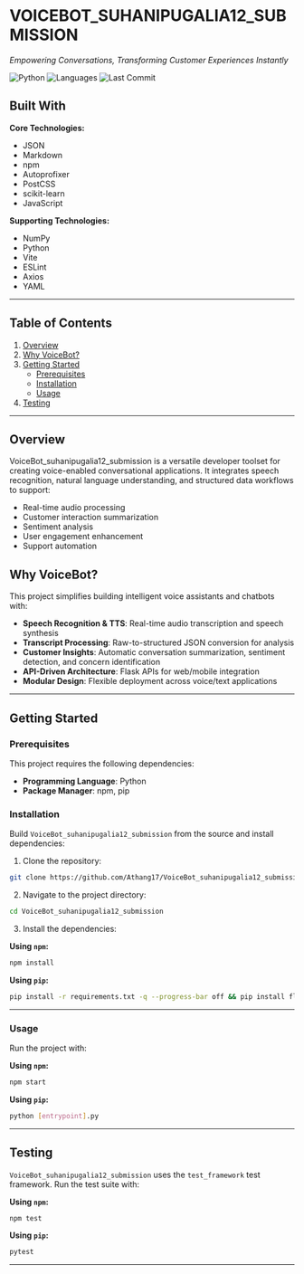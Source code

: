 # VOICEBOT_SUHANIPUGALIA12_SUBMISSION

*Empowering Conversations, Transforming Customer Experiences Instantly*

![Python](https://img.shields.io/badge/python-99.1%25-blue)
![Languages](https://img.shields.io/badge/languages-8-yellowgreen)
![Last Commit](https://img.shields.io/badge/last_commit-today-brightgreen)

## Built With

**Core Technologies:**
- JSON
- Markdown
- npm
- Autoprofixer
- PostCSS
- scikit-learn
- JavaScript

**Supporting Technologies:**
- NumPy
- Python
- Vite
- ESLint
- Axios
- YAML

---

## Table of Contents
1. [Overview](#overview)
2. [Why VoiceBot?](#why-voicebot)
3. [Getting Started](#getting-started)
   - [Prerequisites](#prerequisites)
   - [Installation](#installation)
   - [Usage](#usage)
4. [Testing](#testing)

---

## Overview

VoiceBot_suhanipugalia12_submission is a versatile developer toolset for creating voice-enabled conversational applications. It integrates speech recognition, natural language understanding, and structured data workflows to support:
- Real-time audio processing
- Customer interaction summarization
- Sentiment analysis
- User engagement enhancement
- Support automation

## Why VoiceBot?

This project simplifies building intelligent voice assistants and chatbots with:

- **Speech Recognition & TTS**: Real-time audio transcription and speech synthesis
- **Transcript Processing**: Raw-to-structured JSON conversion for analysis
- **Customer Insights**: Automatic conversation summarization, sentiment detection, and concern identification
- **API-Driven Architecture**: Flask APIs for web/mobile integration
- **Modular Design**: Flexible deployment across voice/text applications

---

## Getting Started

### Prerequisites
This project requires the following dependencies:
- **Programming Language**: Python
- **Package Manager**: npm, pip

### Installation

Build `VoiceBot_suhanipugalia12_submission` from the source and install dependencies:

1. Clone the repository:
```bash
git clone https://github.com/Athang17/VoiceBot_suhanipugalia12_submission
```

2. Navigate to the project directory:
```bash
cd VoiceBot_suhanipugalia12_submission
```

3. Install the dependencies:

**Using `npm`:**
```bash
npm install
```

**Using `pip`:**
```bash
pip install -r requirements.txt -q --progress-bar off && pip install flask flask_cors pydub vosk openai tiktoken
```

---

### Usage

Run the project with:

**Using `npm`:**
```bash
npm start
```

**Using `pip`:**
```bash
python [entrypoint].py
```

---

## Testing

`VoiceBot_suhanipugalia12_submission` uses the `test_framework` test framework. Run the test suite with:

**Using `npm`:**
```bash
npm test
```

**Using `pip`:**
```bash
pytest
```

---

